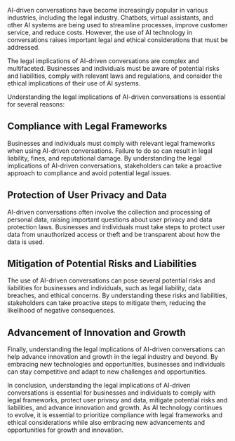 
AI-driven conversations have become increasingly popular in various industries, including the legal industry. Chatbots, virtual assistants, and other AI systems are being used to streamline processes, improve customer service, and reduce costs. However, the use of AI technology in conversations raises important legal and ethical considerations that must be addressed.

The legal implications of AI-driven conversations are complex and multifaceted. Businesses and individuals must be aware of potential risks and liabilities, comply with relevant laws and regulations, and consider the ethical implications of their use of AI systems.

Understanding the legal implications of AI-driven conversations is essential for several reasons:

Compliance with Legal Frameworks
--------------------------------

Businesses and individuals must comply with relevant legal frameworks when using AI-driven conversations. Failure to do so can result in legal liability, fines, and reputational damage. By understanding the legal implications of AI-driven conversations, stakeholders can take a proactive approach to compliance and avoid potential legal issues.

Protection of User Privacy and Data
-----------------------------------

AI-driven conversations often involve the collection and processing of personal data, raising important questions about user privacy and data protection laws. Businesses and individuals must take steps to protect user data from unauthorized access or theft and be transparent about how the data is used.

Mitigation of Potential Risks and Liabilities
---------------------------------------------

The use of AI-driven conversations can pose several potential risks and liabilities for businesses and individuals, such as legal liability, data breaches, and ethical concerns. By understanding these risks and liabilities, stakeholders can take proactive steps to mitigate them, reducing the likelihood of negative consequences.

Advancement of Innovation and Growth
------------------------------------

Finally, understanding the legal implications of AI-driven conversations can help advance innovation and growth in the legal industry and beyond. By embracing new technologies and opportunities, businesses and individuals can stay competitive and adapt to new challenges and opportunities.

In conclusion, understanding the legal implications of AI-driven conversations is essential for businesses and individuals to comply with legal frameworks, protect user privacy and data, mitigate potential risks and liabilities, and advance innovation and growth. As AI technology continues to evolve, it is essential to prioritize compliance with legal frameworks and ethical considerations while also embracing new advancements and opportunities for growth and innovation.
